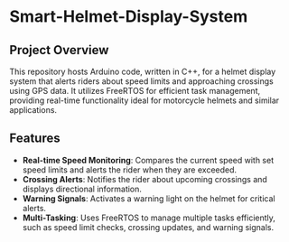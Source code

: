 # Smart-Helmet-Display-System

## Project Overview
This repository hosts Arduino code, written in C++, for a helmet display system that alerts riders about speed limits and approaching crossings using GPS data. It utilizes FreeRTOS for efficient task management, providing real-time functionality ideal for motorcycle helmets and similar applications.

## Features

- **Real-time Speed Monitoring**: Compares the current speed with set speed limits and alerts the rider when they are exceeded.
- **Crossing Alerts**: Notifies the rider about upcoming crossings and displays directional information.
- **Warning Signals**: Activates a warning light on the helmet for critical alerts.
- **Multi-Tasking**: Uses FreeRTOS to manage multiple tasks efficiently, such as speed limit checks, crossing updates, and warning signals.
